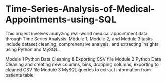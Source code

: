 # Time-Series-Analysis-of-Medical-Appointments-using-SQL
This project involves analyzing real-world medical appointment data through Time Series Analysis. Module 1, Module 2, and Module 3 tasks include dataset cleaning, comprehensive analysis, and extracting insights using Python and MySQL.

Module 1 Python Data Cleaning & Exporting CSV file
Module 2 Python Data Cleaning and creating new columns, bins, dropping columns, exporting to cleaned CSV file
Module 3 MySQL queries to extract information from patients table
